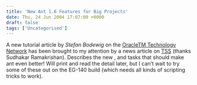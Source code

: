```yaml
---
title: 'New Ant 1.6 Features for Big Projects'
date: Thu, 24 Jun 2004 17:07:00 +0000
draft: false
tags: ['Uncategorised']
---
```


A new tutorial article by _Stefan Bodewig_ on the [OracleTM Technology Network](http://otn.oracle.com/) has been brought to my attention by a news article on [TSS](http://www.theserverside.com/news/thread.tss?thread_id=26797) (thanks Sudhakar Ramakrishan). Describes the new , and tasks that should make ant even better! Will print and read the detail later, but I can’t wait to try some of these out on the EG-140 build (which needs all kinds of scripting tricks to work).
